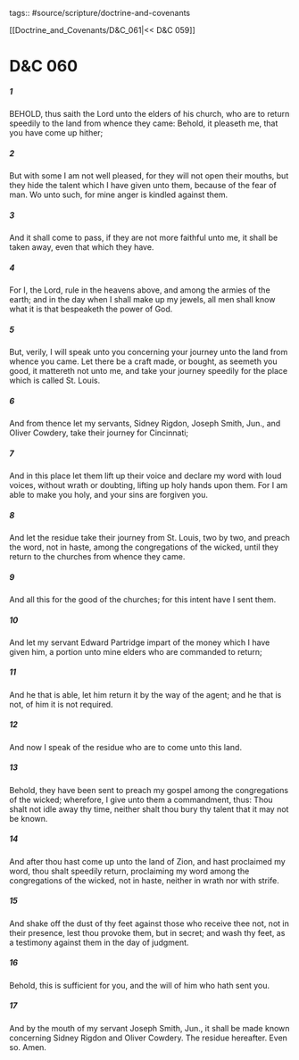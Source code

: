 tags:: #source/scripture/doctrine-and-covenants

[[Doctrine_and_Covenants/D&C_061|<< D&C 059]]

# D&C 060

##### 1

BEHOLD, thus saith the Lord unto the elders of his church, who are to return speedily to the land from whence they came: Behold, it pleaseth me, that you have come up hither;

##### 2

But with some I am not well pleased, for they will not open their mouths, but they hide the talent which I have given unto them, because of the fear of man. Wo unto such, for mine anger is kindled against them.

##### 3

And it shall come to pass, if they are not more faithful unto me, it shall be taken away, even that which they have.

##### 4

For I, the Lord, rule in the heavens above, and among the armies of the earth; and in the day when I shall make up my jewels, all men shall know what it is that bespeaketh the power of God.

##### 5

But, verily, I will speak unto you concerning your journey unto the land from whence you came. Let there be a craft made, or bought, as seemeth you good, it mattereth not unto me, and take your journey speedily for the place which is called St. Louis.

##### 6

And from thence let my servants, Sidney Rigdon, Joseph Smith, Jun., and Oliver Cowdery, take their journey for Cincinnati;

##### 7

And in this place let them lift up their voice and declare my word with loud voices, without wrath or doubting, lifting up holy hands upon them. For I am able to make you holy, and your sins are forgiven you.

##### 8

And let the residue take their journey from St. Louis, two by two, and preach the word, not in haste, among the congregations of the wicked, until they return to the churches from whence they came.

##### 9

And all this for the good of the churches; for this intent have I sent them.

##### 10

And let my servant Edward Partridge impart of the money which I have given him, a portion unto mine elders who are commanded to return;

##### 11

And he that is able, let him return it by the way of the agent; and he that is not, of him it is not required.

##### 12

And now I speak of the residue who are to come unto this land.

##### 13

Behold, they have been sent to preach my gospel among the congregations of the wicked; wherefore, I give unto them a commandment, thus: Thou shalt not idle away thy time, neither shalt thou bury thy talent that it may not be known.

##### 14

And after thou hast come up unto the land of Zion, and hast proclaimed my word, thou shalt speedily return, proclaiming my word among the congregations of the wicked, not in haste, neither in wrath nor with strife.

##### 15

And shake off the dust of thy feet against those who receive thee not, not in their presence, lest thou provoke them, but in secret; and wash thy feet, as a testimony against them in the day of judgment.

##### 16

Behold, this is sufficient for you, and the will of him who hath sent you.

##### 17

And by the mouth of my servant Joseph Smith, Jun., it shall be made known concerning Sidney Rigdon and Oliver Cowdery. The residue hereafter. Even so. Amen.
